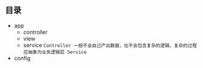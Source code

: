 ## 目录

  - app
    - controller
    - view
    - service `Controller 一般不会自己产出数据，也不会包含复杂的逻辑，复杂的过程应抽象为业务逻辑层 Service`
- config

